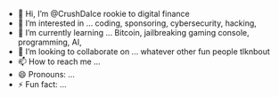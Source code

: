- 👋 Hi, I’m @CrushDaIce rookie to digital finance 
- 👀 I’m interested in ... coding, sponsoring, cybersecurity, hacking, 
- 🌱 I’m currently learning ... Bitcoin, jailbreaking gaming console, programming, AI, 
- 💞️ I’m looking to collaborate on ... whatever other fun people tlknbout 
- 📫 How to reach me ...
- 😄 Pronouns: ...
- ⚡ Fun fact: ...

<!---
CrushDaIce/CrushDaIce is a ✨ special ✨ repository because its `README.md` (this file) appears on your GitHub profile.
You can click the Preview link to take a look at your changes.
--->
